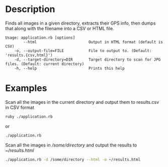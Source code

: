 # Description

Finds all images in a given directory, extracts their GPS info, then dumps that along with the filename into a CSV or HTML file.

```
Usage: application.rb [options]
        --html                       Output in HTML format (default is CSV)
    -o, --output-file=FILE           File to output to. (Default: 'results.{csv,html}')
    -d, --target-directory=DIR       Target directory to scan for JPG files. (Default: current directory)
    -h, --help                       Prints this help
```

# Examples

Scan all the images in the current directory and output them to results.csv in CSV format
 
```sh
ruby ./application.rb
```
or

```sh
./application.rb
```

Scan all the images in _/some/directory_ and output the results to _~/results.html_
```sh
./application.rb -d /some/directory --html -o ~/results.html 
```

